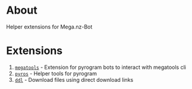 # About
Helper extensions for Mega.nz-Bot


# Extensions
1. [`megatools`](megatools.py) - Extension for pyrogram bots to interact with megatools cli
2. [`pyros`](pyros.py) - Helper tools for pyrogram
3. [`ddl`](ddl.py) - Download files using direct download links